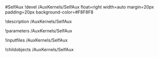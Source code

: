 <!-- MOOSE Object Documentation Stub: Remove this when content is added. -->
#SelfAux
!devel /AuxKernels/SelfAux float=right width=auto margin=20px padding=20px background-color=#F8F8F8

!description /AuxKernels/SelfAux

!parameters /AuxKernels/SelfAux

!inputfiles /AuxKernels/SelfAux

!childobjects /AuxKernels/SelfAux
